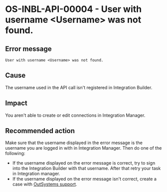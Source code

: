 ﻿---
summary:
tags:
en_title: OS-INBL-API-00004
---

# OS-INBL-API-00004 - User with username &lt;Username&gt; was not found.

## Error message

`User with username <Username> was not found.`

## Cause

The username used in the API call isn't registered in Integration Builder.

## Impact

You aren't able to create or edit connections in Integration Manager.

## Recommended action

Make sure that the username displayed in the error message is the username you are logged in with in Integration Manager.
Then do one of the following:
* If the username displayed on the error message is correct, try to sign into the Integration Builder with that username. After that retry your task in Integration manager.
* If the username displayed on the error message isn't correct, create a case with [OutSystems support](https://success.outsystems.com/Support).

